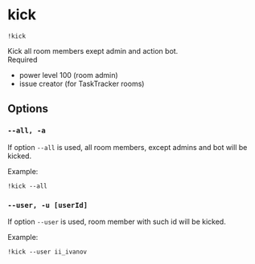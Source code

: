 # kick

`!kick`

Kick all room members exept admin and action bot.   
Required 
* power level 100 (room admin)
* issue creator (for TaskTracker rooms)

## Options

### `--all, -a`  
If option `--all` is used, all room members, except admins and bot will be kicked.

Example:
```
!kick --all
```

### `--user, -u [userId]`  
If option `--user` is used, room member with such id will be kicked.

Example:
```
!kick --user ii_ivanov
```


